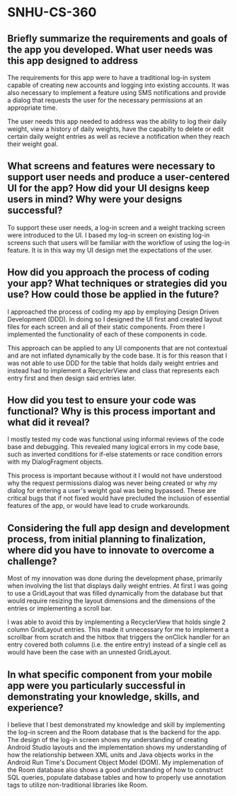 # SNHU-CS-360


## Briefly summarize the requirements and goals of the app you developed. What user needs was this app designed to address
The requirements for this app were to have a traditional log-in system capable of creating new accounts and logging into existing accounts. It was also necessary to implement a feature using SMS notifications and provide a dialog that requests the user for the necessary permissions at an appropriate time.

The user needs this app needed to address was the ability to log their daily weight, view a history of daily weights, have the capabilty to delete or edit certain daily weight entries as well as recieve a notification when they reach their weight goal.

## What screens and features were necessary to support user needs and produce a user-centered UI for the app? How did your UI designs keep users in mind? Why were your designs successful?
To support these user needs, a log-in screen and a weight tracking screen were introduced to the UI. I based my log-in screen on existing log-in screens such that users will be familiar with the workflow of using the log-in feature. It is in this way my UI design met the expectations of the user.

## How did you approach the process of coding your app? What techniques or strategies did you use? How could those be applied in the future?
I approached the process of coding my app by employing Design Driven Development (DDD). In doing so I designed the UI first and created layout files for each screen and all of their static components. From there I implemented the functionality of each of these components in code.

This approach can be applied to any UI components that are not contextual and are not inflated dynamically by the code base. It is for this reason that I was not able to use DDD for the table that holds daily weight entries and instead had to implement a RecyclerView and class that represents each entry first and then design said entries later.

## How did you test to ensure your code was functional? Why is this process important and what did it reveal?
I mostly tested my code was functional using informal reviews of the code base and debugging. This revealed many logical errors in my code base, such as inverted conditions for if-else statements or race condition errors with my DialogFragment objects.

This process is important because without it I would not have understood why the request permissions dialog was never being created or why my dialog for entering a user's weight goal was being bypassed. These are critical bugs that if not fixed would have precluded the inclusion of essential features of the app, or would have lead to crude workarounds.

## Considering the full app design and development process, from initial planning to finalization, where did you have to innovate to overcome a challenge?
Most of my innovation was done during the development phase, primarily when involving the list that displays daily weight entries. At first I was going to use a GridLayout that was filled dynamically from the database but that would require resizing the layout dimensions and the dimensions of the entries or implementing a scroll bar.

I was able to avoid this by implementing a RecyclerView that holds single 2 column GridLayout entries. This made it unnecessary for me to implement a scrollbar from scratch and the hitbox that triggers the onClick handler for an entry covered both columns (i.e. the entire entry) instead of a single cell as would have been the case with an unnested GridLayout.

## In what specific component from your mobile app were you particularly successful in demonstrating your knowledge, skills, and experience?
I believe that I best demonstrated my knowledge and skill by implementing the log-in screen and the Room database that is the backend for the app. The design of the log-in screen shows my understanding of creating Android Studio layouts and the implementation shows my understanding of how the relationship between XML units and Java objects works in the Android Run Time's Document Object Model (DOM). My implemenation of the Room database also shows a good understanding of how to construct SQL queries, populate database tables and how to properly use annotation tags to utilize non-traditional libraries like Room.
